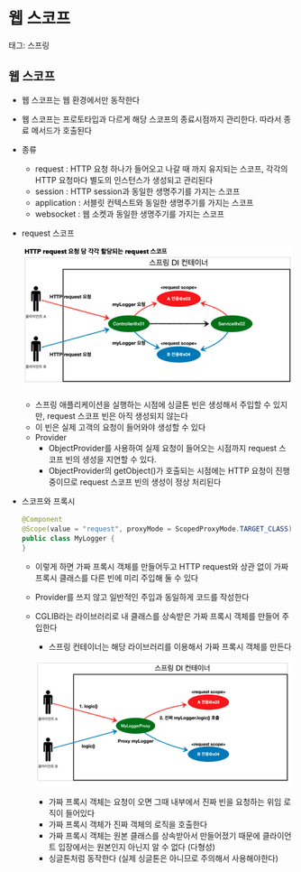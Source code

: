 # 웹 스코프

태그: 스프링

## 웹 스코프

- 웹 스코프는 웹 환경에서만 동작한다
- 웹 스코프는 프로토타입과 다르게 해당 스코프의 종료시점까지 관리한다. 따라서 종료 메서드가 호출된다
- 종류
    - request : HTTP 요청 하나가 들어오고 나갈 때 까지 유지되는 스코프, 각각의 HTTP 요청마다 별도의 인스턴스가 생성되고 관리된다
    - session : HTTP session과 동일한 생명주기를 가지는 스코프
    - application : 서블릿 컨텍스트와 동일한 생명주기를 가지는 스코프
    - websocket : 웹 소켓과 동일한 생명주기를 가지는 스코프
- request 스코프
    
    ![스크린샷 2023-01-12 오후 5.13.10.png](./%EC%9B%B9%20%EC%8A%A4%EC%BD%94%ED%94%84/requestscope.png)
    
    - 스프링 애플리케이션을 실행하는 시점에 싱글톤 빈은 생성해서 주입할 수 있지만, request 스코프 빈은 아직 생성되지 않는다
    - 이 빈은 실제 고객의 요청이 들어와야 생성할 수 있다
    - Provider
        - ObjectProvider를 사용하여 실제 요청이 들어오는 시점까지 request 스코프 빈의 생성을 지연할 수 있다.
        - ObjectProvider의 getObject()가 호출되는 시점에는 HTTP 요청이 진행중이므로 request 스코프 빈의 생성이 정상 처리된다
- 스코프와 프록시
    
    ```java
    @Component
    @Scope(value = "request", proxyMode = ScopedProxyMode.TARGET_CLASS)
    public class MyLogger {
    }
    ```
    
    - 이렇게 하면 가짜 프록시 객체를 만들어두고 HTTP request와 상관 없이 가짜 프록시 클래스를 다른 빈에 미리 주입해 둘 수 있다
    - Provider를 쓰지 않고 일반적인 주입과 동일하게 코드를 작성한다
    - CGLIB라는 라이브러리로 내 클래스를 상속받은 가짜 프록시 객체를 만들어 주입한다
        - 스프링 컨테이너는 해당 라이브러리를 이용해서 가짜 프록시 객체를 만든다
        
        ![스크린샷 2023-01-12 오후 5.19.18.png](./%EC%9B%B9%20%EC%8A%A4%EC%BD%94%ED%94%84/di.png)
        
        - 가짜 프록시 객체는 요청이 오면 그때 내부에서 진짜 빈을 요청하는 위임 로직이 들어있다
        - 가짜 프록시 객체가 진짜 객체의 로직을 호출한다
        - 가짜 프록시 객체는 원본 클래스를 상속받아서 만들어졌기 때문에 클라이언트 입장에서는 원본인지 아닌지 알 수 없다 (다형성)
        - 싱글톤처럼 동작한다 (실제 싱글톤은 아니므로 주의해서 사용해야한다)